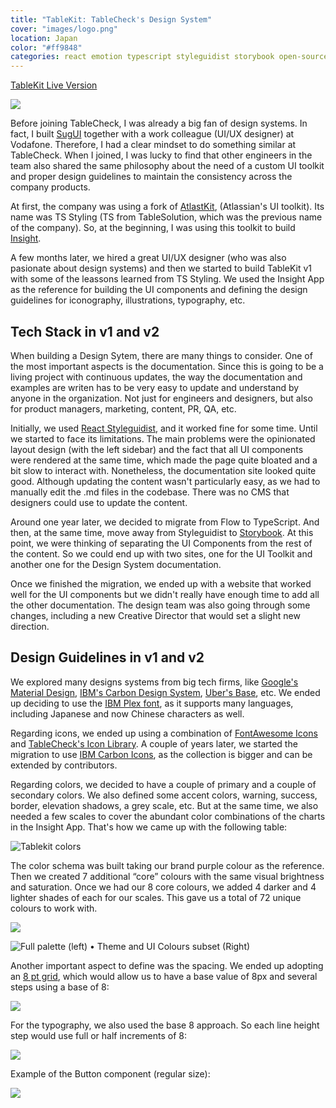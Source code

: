 ```yaml
---
title: "TableKit: TableCheck's Design System"
cover: "images/logo.png"
location: Japan
color: "#ff9848"
categories: react emotion typescript styleguidist storybook open-source web inverted
---
```


<p class="align-center">
<a class="btn" href="https://tablekit.tablecheck.com" target="_blank">TableKit Live Version</a>
</p>

![](./images/1.jpg)

Before joining TableCheck, I was already a big fan of design systems. In fact, I built [SugUI](/sugui) together with a work colleague (UI/UX designer) at Vodafone. Therefore, I had a clear mindset to do something similar at TableCheck. When I joined, I was lucky to find that other engineers in the team also shared the same philosophy about the need of a custom UI toolkit and proper design guidelines to maintain the consistency across the company products.

At first, the company was using a fork of [AtlastKit](https://atlaskit.atlassian.com/), (Atlassian's UI toolkit). Its name was TS Styling (TS from TableSolution, which was the previous name of the company). So, at the beginning, I was using this toolkit to build [Insight](/insight).

A few months later, we hired a great UI/UX designer (who was also pasionate about design systems) and then we started to build TableKit v1 with some of the leassons learned from TS Styling. We used the Insight App as the reference for building the UI components and defining the design guidelines for iconography, illustrations, typography, etc.

## Tech Stack in v1 and v2

When building a Design Sytem, there are many things to consider. One of the most important aspects is the documentation. Since this is going to be a living project with continuous updates, the way the documentation and examples are writen has to be very easy to update and understand by anyone in the organization. Not just for engineers and designers, but also for product managers, marketing, content, PR, QA, etc.

Initially, we used [React Styleguidist](https://react-styleguidist.js.org/), and it worked fine for some time. Until we started to face its limitations. The main problems were the opinionated layout design (with the left sidebar) and the fact that all UI components were rendered at the same time, which made the page quite bloated and a bit slow to interact with. Nonetheless, the documentation site looked quite good. Although updating the content wasn't particularly easy, as we had to manually edit the .md files in the codebase. There was no CMS that designers could use to update the content.

Around one year later, we decided to migrate from Flow to TypeScript. And then, at the same time, move away from Styleguidist to [Storybook](https://storybook.js.org/). At this point, we were thinking of separating the UI Components from the rest of the content. So we could end up with two sites, one for the UI Toolkit and another one for the Design System documentation.

Once we finished the migration, we ended up with a website that worked well for the UI components but we didn't really have enough time to add all the other documentation. The design team was also going through some changes, including a new Creative Director that would set a slight new direction.

## Design Guidelines in v1 and v2

We explored many designs systems from big tech firms, like [Google's Material Design](https://material.io/design), [IBM's Carbon Design System](https://carbondesignsystem.com/), [Uber's Base](https://baseweb.design/), etc. We ended up deciding to use the [IBM Plex font](https://www.ibm.com/plex/), as it supports many languages, including Japanese and now Chinese characters as well.

Regarding icons, we ended up using a combination of [FontAwesome Icons](https://fontawesome.com/) and [TableCheck's Icon Library](https://github.com/tablecheck/tablecheck-icons). A couple of years later, we started the migration to use [IBM Carbon Icons](https://carbondesignsystem.com/guidelines/icons/library/), as the collection is bigger and can be extended by contributors.

Regarding colors, we decided to have a couple of primary and a couple of secondary colors. We also defined some accent colors, warning, success, border, elevation shadows, a grey scale, etc. But at the same time, we also needed a few scales to cover the abundant color combinations of the charts in the Insight App. That's how we came up with the following table:

<p class="align-center">
<img src="./images/2.gif" alt="Tablekit colors" />
</p>

The color schema was built taking our brand purple colour as the reference. Then we created 7 additional “core” colours with the same visual brightness and saturation. Once we had our 8 core colours, we added 4 darker and 4 lighter shades of each for our scales. This gave us a total of 72 unique colours to work with.

![](./images/3.png)

![Full palette (left) • Theme and UI Colours subset (Right)](./images/4.png)

Another important aspect to define was the spacing. We ended up adopting an [8 pt grid](https://spec.fm/specifics/8-pt-grid), which would allow us to have a base value of 8px and several steps using a base of 8:

![](./images/5.png)

For the typography, we also used the base 8 approach. So each line height step would use full or half increments of 8:

![](./images/6.png)

Example of the Button component (regular size):

![](./images/7.png)